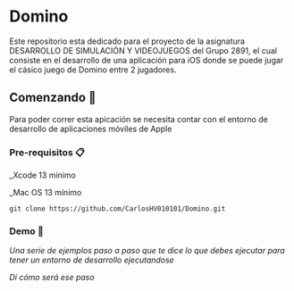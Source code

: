 # Domino

Este repositorio esta dedicado para el proyecto de la asignatura DESARROLLO DE SIMULACIÓN Y VIDEOJUEGOS del Grupo 2891, el cual consiste en el desarrollo 
de una aplicación para iOS donde se puede jugar el cásico juego de Domino entre 2 jugadores. 


## Comenzando 🚀

Para poder correr esta apicación se necesita contar con el entorno de desarrollo de aplicaciones móviles de Apple


### Pre-requisitos 📋

_Xcode 13 mínimo

_Mac OS 13 mínimo

```
git clone https://github.com/CarlosHV010101/Domino.git
```

### Demo 🔧

_Una serie de ejemplos paso a paso que te dice lo que debes ejecutar para tener un entorno de desarrollo ejecutandose_

_Dí cómo será ese paso_
